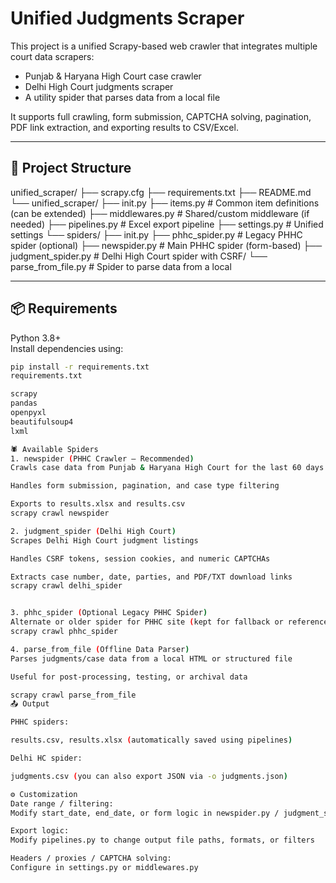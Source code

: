 # Unified Judgments Scraper

This project is a unified Scrapy-based web crawler that integrates multiple court data scrapers:
- Punjab & Haryana High Court case crawler
- Delhi High Court judgments scraper
- A utility spider that parses data from a local file

It supports full crawling, form submission, CAPTCHA solving, pagination, PDF link extraction, and exporting results to CSV/Excel.

---

## 📁 Project Structure

unified_scraper/
├── scrapy.cfg
├── requirements.txt
├── README.md
└── unified_scraper/
├── init.py
├── items.py # Common item definitions (can be extended)
├── middlewares.py # Shared/custom middleware (if needed)
├── pipelines.py # Excel export pipeline
├── settings.py # Unified settings
└── spiders/
├── init.py
├── phhc_spider.py # Legacy PHHC spider (optional)
├── newspider.py # Main PHHC spider (form-based)
├── judgment_spider.py # Delhi High Court spider with CSRF/
└── parse_from_file.py # Spider to parse data from a local 

---

## 📦 Requirements

Python 3.8+  
Install dependencies using:

```bash
pip install -r requirements.txt
requirements.txt

scrapy
pandas
openpyxl
beautifulsoup4
lxml

🕷️ Available Spiders
1. newspider (PHHC Crawler – Recommended)
Crawls case data from Punjab & Haryana High Court for the last 60 days

Handles form submission, pagination, and case type filtering

Exports to results.xlsx and results.csv
scrapy crawl newspider

2. judgment_spider (Delhi High Court)
Scrapes Delhi High Court judgment listings

Handles CSRF tokens, session cookies, and numeric CAPTCHAs

Extracts case number, date, parties, and PDF/TXT download links
scrapy crawl delhi_spider


3. phhc_spider (Optional Legacy PHHC Spider)
Alternate or older spider for PHHC site (kept for fallback or reference)
scrapy crawl phhc_spider

4. parse_from_file (Offline Data Parser)
Parses judgments/case data from a local HTML or structured file

Useful for post-processing, testing, or archival data

scrapy crawl parse_from_file
📤 Output

PHHC spiders:

results.csv, results.xlsx (automatically saved using pipelines)

Delhi HC spider:

judgments.csv (you can also export JSON via -o judgments.json)

⚙️ Customization
Date range / filtering:
Modify start_date, end_date, or form logic in newspider.py / judgment_spider.py

Export logic:
Modify pipelines.py to change output file paths, formats, or filters

Headers / proxies / CAPTCHA solving:
Configure in settings.py or middlewares.py
